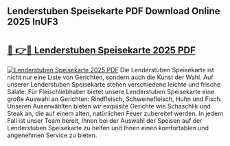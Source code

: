 ## Lenderstuben Speisekarte PDF Download Online 2025 InUF3

# <h2><a href="http://gc5gsxs.nevu.top/?p=Lenderstuben+Speisekarte">🔗 👉🔴 Lenderstuben Speisekarte 2025 PDF</a></h2>

[![Lenderstuben Speisekarte 2025 PDF](https://i.imgur.com/dBaPXMq.png)](http://gc5gsxs.nevu.top/?p=Lenderstuben+Speisekarte)
Die Lenderstuben Speisekarte ist nicht nur eine Liste von Gerichten, sondern auch die Kunst der Wahl. Auf unserer Lenderstuben Speisekarte stehen verschiedene leichte und frische Salate. Für Fleischliebhaber bietet unsere Lenderstuben Speisekarte eine große Auswahl an Gerichten: Rindfleisch, Schweinefleisch, Huhn und Fisch. Unseren Auserwählten bieten wir exquisite Gerichte wie Schaschlik und Steak an, die auf einem alten, natürlichen Feuer zubereitet werden. In jedem Fall ist unser Team bereit, Ihnen bei der Auswahl der Speisen auf der Lenderstuben Speisekarte zu helfen und Ihnen einen komfortablen und angenehmen Service zu bieten.
